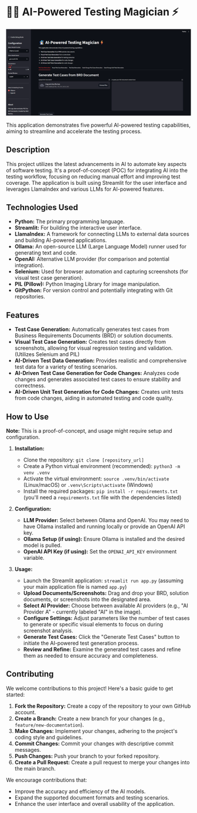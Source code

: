 # 🧙‍♂️ AI-Powered Testing Magician ⚡

![Screenshot of the Application](Test-Case-Generation.png)  <!-- Replace with a screenshot URL -->

This application demonstrates five powerful AI-powered testing capabilities, aiming to streamline and accelerate the testing process.

## Description

This project utilizes the latest advancements in AI to automate key aspects of software testing.  It's a proof-of-concept (POC) for integrating AI into the testing workflow, focusing on reducing manual effort and improving test coverage. The application is built using Streamlit for the user interface and leverages LlamaIndex and various LLMs for AI-powered features.

## Technologies Used

*   **Python:** The primary programming language.
*   **Streamlit:**  For building the interactive user interface.
*   **LlamaIndex:** A framework for connecting LLMs to external data sources and building AI-powered applications.
*   **Ollama:**  An open-source LLM (Large Language Model) runner used for generating text and code.
*   **OpenAI:**  Alternative LLM provider (for comparison and potential integration).
*   **Selenium:**  Used for browser automation and capturing screenshots (for visual test case generation).
*   **PIL (Pillow):**  Python Imaging Library for image manipulation.
*   **GitPython:** For version control and potentially integrating with Git repositories.

## Features

*   **Test Case Generation:** Automatically generates test cases from Business Requirements Documents (BRD) or solution documents.
*   **Visual Test Case Generation:** Creates test cases directly from screenshots, allowing for visual regression testing and validation. (Utilizes Selenium and PIL)
*   **AI-Driven Test Data Generation:** Provides realistic and comprehensive test data for a variety of testing scenarios.
*   **AI-Driven Test Case Generation for Code Changes:**  Analyzes code changes and generates associated test cases to ensure stability and correctness.
*   **AI-Driven Unit Test Generation for Code Changes:**  Creates unit tests from code changes, aiding in automated testing and code quality.

## How to Use

**Note:** This is a proof-of-concept, and usage might require setup and configuration.

1.  **Installation:**
    *   Clone the repository: `git clone [repository_url]`
    *   Create a Python virtual environment (recommended): `python3 -m venv .venv`
    *   Activate the virtual environment: `source .venv/bin/activate` (Linux/macOS) or `.venv\Scripts\activate` (Windows)
    *   Install the required packages: `pip install -r requirements.txt` (you'll need a `requirements.txt` file with the dependencies listed)

2.  **Configuration:**
    *   **LLM Provider:** Select between Ollama and OpenAI.  You may need to have Ollama installed and running locally or provide an OpenAI API key.
    *   **Ollama Setup (if using):** Ensure Ollama is installed and the desired model is pulled.
    *   **OpenAI API Key (if using):**  Set the `OPENAI_API_KEY` environment variable.

3.  **Usage:**
    *   Launch the Streamlit application: `streamlit run app.py` (assuming your main application file is named `app.py`)
    *   **Upload Documents/Screenshots:**  Drag and drop your BRD, solution documents, or screenshots into the designated area.
    *   **Select AI Provider:** Choose between available AI providers (e.g., "AI Provider A" - currently labeled "AI" in the image).
    *   **Configure Settings:** Adjust parameters like the number of test cases to generate or specific visual elements to focus on during screenshot analysis.
    *   **Generate Test Cases:** Click the "Generate Test Cases" button to initiate the AI-powered test generation process.
    *   **Review and Refine:**  Examine the generated test cases and refine them as needed to ensure accuracy and completeness.

## Contributing

We welcome contributions to this project!  Here's a basic guide to get started:

1.  **Fork the Repository:** Create a copy of the repository to your own GitHub account.
2.  **Create a Branch:**  Create a new branch for your changes (e.g., `feature/new-documentation`).
3.  **Make Changes:** Implement your changes, adhering to the project's coding style and guidelines.
4.  **Commit Changes:**  Commit your changes with descriptive commit messages.
5.  **Push Changes:** Push your branch to your forked repository.
6.  **Create a Pull Request:**  Create a pull request to merge your changes into the main branch.

We encourage contributions that:

*   Improve the accuracy and efficiency of the AI models.
*   Expand the supported document formats and testing scenarios.
*   Enhance the user interface and overall usability of the application.